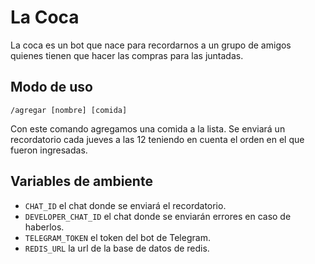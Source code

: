 # La Coca

La coca es un bot que nace para recordarnos a un grupo de amigos quienes tienen que hacer las compras para las juntadas.

## Modo de uso
```
/agregar [nombre] [comida] 
```
Con este comando agregamos una comida a la lista. Se enviará un recordatorio cada jueves a las 12 teniendo en cuenta el orden en el que fueron ingresadas.

## Variables de ambiente
- `CHAT_ID` el chat donde se enviará el recordatorio.
- `DEVELOPER_CHAT_ID` el chat donde se enviarán errores en caso de haberlos.
- `TELEGRAM_TOKEN` el token del bot de Telegram.
- `REDIS_URL` la url de la base de datos de redis.
